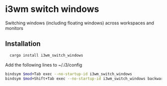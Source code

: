 # i3wm switch windows

Switching windows (including floating windows) across workspaces and monitors

## Installation

```bash
  cargo install i3wm_switch_windows
```

Add the following lines to ~/.i3/config
```bash
bindsym $mod+Tab exec --no-startup-id i3wm_switch_windows
bindsym $mod+Shift+Tab exec --no-startup-id i3wm_switch_windows backward
```